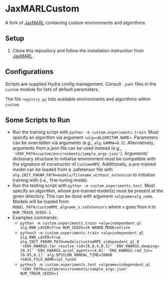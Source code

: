 # JaxMARLCustom
A fork of [JaxMARL](https://github.com/FLAIROx/JaxMARL) containing custom environments and algorithms.
## Setup
1. Clone this repository and follow the installation instruction from [JaxMARL](https://github.com/FLAIROx/JaxMARL).
## Configurations
Scripts are supplied Hydra config management. Consult `.yaml` files in the `custom` module for lists of default parameters.

The file `registry.py` lists available environments and algorithms within `custom`.
## Some Scripts to Run
- Run the training script with `python -m custom.experiments.train`. Must specify an algorithm via argument `+alg=<ALGORITHM_NAME>`. Parameters can be overridden via arguments (e.g., `alg.GAMMA=0.5`). Alternatively, arguments from a json file can be used instead (e.g., `'+ENV_PATH=custom/environments/sample_args.json'`). Arguments' dictionary structure to initialise environment must be compatible with the signature of constructor of `CustomeMPE`. Additionally, a pre-trained model can be loaded from a .safetensor file with `alg.INIT_PARAM_PATH=models/filename_without_extension` to initialise training with (i.e., fine-tuning mode).
- Run the testing script with `python -m custom.experiments.test`. Must specify an algorithm, whose pre-trained model(s) must be present at the given directory. This can be done with argument `+algname=alg_name`. Models will be loaded from `MODEL_PATH/customMPE_algname_x.safetensors` where `x` goes from `0` to `NUM_TRAIN_SEEDS-1`.
- Examples commands:
    - `python -m custom.experiments.train +alg=independent_ql alg.RNN_LAYER=True NUM_SEEDS=10 WANDB_MODE=online`
    - `python3 -m custom.experiments.train +alg=independent_ql alg.RNN_LAYER=True alg.INIT_PARAM_PATH=models/customMPE_independent_ql_0 '+ENV_KWARGS.tar_resolve_rad=[0,0.4,0.5]' 'ENV_KWARGS.damping=[0.3]' 'ENV_KWARGS.accel_agents=[4.0]' 'ENV_KWARGS.rad_tar=[0.05,0.1]' alg.EPSILON_ANNEAL_TIME=20000 +SAVE_FILE_NAME=iql_tuned`
    - `python3 -m custom.experiments.test +algname=independent_ql ‘+ENV_PATH=custom/environments/sample_args.json' NUM_TRAIN_SEEDS=1`